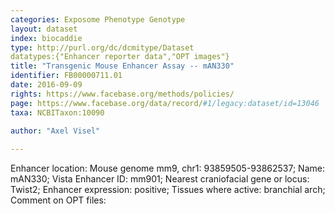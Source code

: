 ```yaml
---
categories: Exposome Phenotype Genotype
layout: dataset  
index: biocaddie  
type: http://purl.org/dc/dcmitype/Dataset  
datatypes:{"Enhancer reporter data","OPT images"}  
title: "Transgenic Mouse Enhancer Assay -- mAN330"  
identifier: FB00000711.01  
date: 2016-09-09  
rights: https://www.facebase.org/methods/policies/  
page: https://www.facebase.org/data/record/#1/legacy:dataset/id=13046  
taxa: NCBITaxon:10090  
  
author: "Axel Visel"  

---
```

 Enhancer location: Mouse genome mm9, chr1: 93859505-93862537; Name: mAN330; Vista Enhancer ID: mm901; Nearest craniofacial gene or locus: Twist2; Enhancer expression: positive; Tissues where active: branchial arch; Comment on OPT files: 
